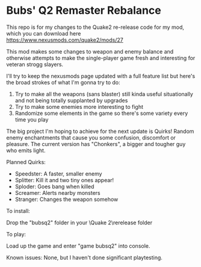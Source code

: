 # Bubs' Q2 Remaster Rebalance

This repo is for my changes to the Quake2 re-release code for my mod, which you can download here https://www.nexusmods.com/quake2/mods/27

This mod makes some changes to weapon and enemy balance and otherwise attempts to make the single-player game fresh and interesting for veteran strogg slayers. 

I'll try to keep the nexusmods page updated with a full feature list but here's the broad strokes of what I'm gonna try to do:

1. Try to make all the weapons (sans blaster) still kinda useful situationally and not being totally supplanted by upgrades
2. Try to make some enemies more interesting to fight
3. Randomize some elements in the game so there's some variety every time you play

The big project I'm hoping to achieve for the next update is Quirks! Random enemy enchantments that cause you some confusion, discomfort or pleasure. The current version has "Chonkers", a bigger and tougher guy who emits light. 

Planned Quirks:

* Speedster: A faster, smaller enemy
* Splitter: Kill it and two tiny ones appear!
* Sploder: Goes bang when killed
* Screamer: Alerts nearby monsters
* Stranger: Changes the weapon somehow

To install:

Drop the "bubsq2" folder in your \Quake 2\rerelease folder

To play:

Load up the game and enter "game bubsq2" into console. 

Known issues:
None, but I haven't done significant playtesting.
